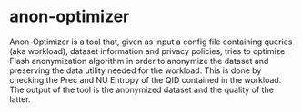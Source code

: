 # anon-optimizer
Anon-Optimizer is a tool that, given as input a config file containing queries (aka workload), dataset information and privacy policies, tries to optimize Flash anonymization algorithm in order to anonymize the dataset and preserving the data utility needed for the workload.
This is done by checking the Prec and NU Entropy of the QID contained in the workload. 
The output of the tool is the anonymized dataset and the quality of the latter.
